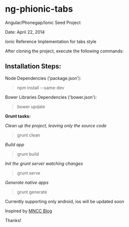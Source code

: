 ng-phionic-tabs
===============

Angular/Phonegap/Ionic Seed Project

Date: April 22, 2014

Ionic Reference Implementation for tabs style

After cloning the project, execute the following commands:

Installation Steps:
------------------

Node Dependencies ('package.json'):
> npm install --same-dev

Bower Libraries Dependencies ('bower.json'):
> bower update

**Grunt tasks:**

*Clean up the project, leaving only the source code*
> grunt clean

*Build app*
> grunt build

*Init the grunt server watching changes*
> grunt serve

*Generate native apps*
> grunt generate

Currently supporting only android, ios will be updated soon


Inspired by [MNCC Blog](http://blog.mncc.fr/2014/02/10/quickly-start-app-with-yeoman-ionic-angular-and-phonegap/ "MNCC Blog")

Thanks!
